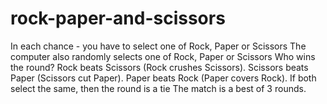 # rock-paper-and-scissors
In each chance - you have to select one of Rock, Paper or Scissors
The computer also randomly selects one of Rock, Paper or Scissors
Who wins the round?
Rock beats Scissors (Rock crushes Scissors).
Scissors beats Paper (Scissors cut Paper).
Paper beats Rock (Paper covers Rock).
If both select the same, then the round is a tie
The match is a best of 3 rounds.
